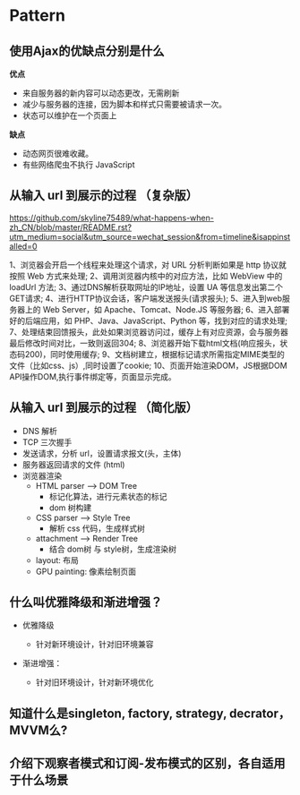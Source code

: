 # Pattern

## 使用Ajax的优缺点分别是什么

**优点**
* 来自服务器的新内容可以动态更改，无需刷新
* 减少与服务器的连接，因为脚本和样式只需要被请求一次。
* 状态可以维护在一个页面上

**缺点**
* 动态网页很难收藏。
* 有些网络爬虫不执行 JavaScript


## 从输入 url 到展示的过程 （复杂版）
https://github.com/skyline75489/what-happens-when-zh_CN/blob/master/README.rst?utm_medium=social&utm_source=wechat_session&from=timeline&isappinstalled=0


1、浏览器会开启一个线程来处理这个请求，对 URL 分析判断如果是 http 协议就按照 Web 方式来处理;
2、调用浏览器内核中的对应方法，比如 WebView 中的 loadUrl 方法;
3、通过DNS解析获取网址的IP地址，设置 UA 等信息发出第二个GET请求;
4、进行HTTP协议会话，客户端发送报头(请求报头);
5、进入到web服务器上的 Web Server，如 Apache、Tomcat、Node.JS 等服务器;
6、进入部署好的后端应用，如 PHP、Java、JavaScript、Python 等，找到对应的请求处理;
7、处理结束回馈报头，此处如果浏览器访问过，缓存上有对应资源，会与服务器最后修改时间对比，一致则返回304;
8、浏览器开始下载html文档(响应报头，状态码200)，同时使用缓存;
9、文档树建立，根据标记请求所需指定MIME类型的文件（比如css、js）,同时设置了cookie;
10、页面开始渲染DOM，JS根据DOM API操作DOM,执行事件绑定等，页面显示完成。


## 从输入 url 到展示的过程 （简化版）
* DNS 解析
* TCP 三次握手
* 发送请求，分析 url，设置请求报文(头，主体)
* 服务器返回请求的文件 (html)
* 浏览器渲染
  * HTML parser --> DOM Tree
    * 标记化算法，进行元素状态的标记
    * dom 树构建
  * CSS parser --> Style Tree
    * 解析 css 代码，生成样式树
  * attachment --> Render Tree
    * 结合 dom树 与 style树，生成渲染树
  * layout: 布局
  * GPU painting: 像素绘制页面

## 什么叫优雅降级和渐进增强？

* 优雅降级
  * 针对新环境设计，针对旧环境兼容

* 渐进增强：
  * 针对旧环境设计，针对新环境优化

## 知道什么是singleton, factory, strategy, decrator， MVVM么?

## 介绍下观察者模式和订阅-发布模式的区别，各自适用于什么场景